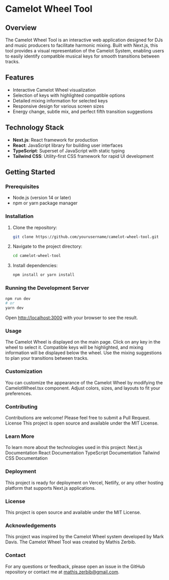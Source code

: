 # Camelot Wheel Tool

## Overview

The Camelot Wheel Tool is an interactive web application designed for DJs and music producers to facilitate harmonic mixing. Built with Next.js, this tool provides a visual representation of the Camelot System, enabling users to easily identify compatible musical keys for smooth transitions between tracks.

## Features

- Interactive Camelot Wheel visualization
- Selection of keys with highlighted compatible options
- Detailed mixing information for selected keys
- Responsive design for various screen sizes
- Energy change, subtle mix, and perfect fifth transition suggestions

## Technology Stack

- **Next.js**: React framework for production
- **React**: JavaScript library for building user interfaces
- **TypeScript**: Superset of JavaScript with static typing
- **Tailwind CSS**: Utility-first CSS framework for rapid UI development

## Getting Started

### Prerequisites

- Node.js (version 14 or later)
- npm or yarn package manager

### Installation

1. Clone the repository:

    ```bash
    git clone https://github.com/yourusername/camelot-wheel-tool.git
    ```

2. Navigate to the project directory:

    ```bash
    cd camelot-wheel-tool
    ```

3. Install dependencies:

    ```bash
    npm install or yarn install
    ```


### Running the Development Server

```bash
npm run dev
# or
yarn dev
```

Open [http://localhost:3000](http://localhost:3000) with your browser to see the result.

### Usage

The Camelot Wheel is displayed on the main page.
Click on any key in the wheel to select it.
Compatible keys will be highlighted, and mixing information will be displayed below the wheel.
Use the mixing suggestions to plan your transitions between tracks.


### Customization
You can customize the appearance of the Camelot Wheel by modifying the CamelotWheel.tsx component. Adjust colors, sizes, and layouts to fit your preferences.


### Contributing
Contributions are welcome! Please feel free to submit a Pull Request.
License
This project is open source and available under the MIT License.


### Learn More
To learn more about the technologies used in this project:
Next.js Documentation
React Documentation
TypeScript Documentation
Tailwind CSS Documentation

### Deployment
This project is ready for deployment on Vercel, Netlify, or any other hosting platform that supports Next.js applications.

### License
This project is open source and available under the MIT License.

### Acknowledgements
This project was inspired by the Camelot Wheel system developed by Mark Davis.
The Camelot Wheel Tool was created by Mathis Zerbib.


### Contact
For any questions or feedback, please open an issue in the GitHub repository or contact me at mathis.zerbib@gmail.com.
